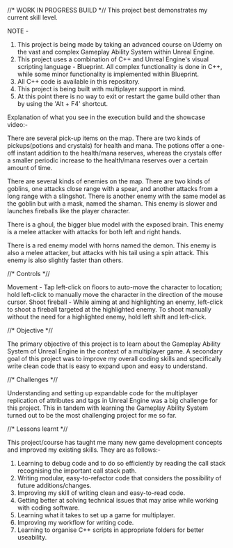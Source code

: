 //* WORK IN PROGRESS BUILD *//
This project best demonstrates my current skill level.

NOTE - 
1) This project is being made by taking an advanced course on Udemy on the vast and complex Gameplay Ability System within Unreal Engine.
2) This project uses a combination of C++ and Unreal Engine's visual scripting language - Blueprint. All complex functionality is done in C++, while some minor functionality is implemented within Blueprint.
3) All C++ code is available in this repository.
4) This project is being built with multiplayer support in mind.
5) At this point there is no way to exit or restart the game build other than by using the 'Alt + F4' shortcut.


Explanation of what you see in the execution build and the showcase video:-

There are several pick-up items on the map. There are two kinds of pickups(potions and crystals) for health and mana. The potions offer a one-off instant addition to the health/mana reserves, whereas the crystals offer a smaller periodic increase to the health/mana reserves over a certain amount of time.

There are several kinds of enemies on the map. There are two kinds of goblins, one attacks close range with a spear, and another attacks from a long range with a slingshot. There is another enemy with the same model as the goblin but with a mask, named the shaman. This enemy is slower and launches fireballs like the player character.

There is a ghoul, the bigger blue model with the exposed brain. This enemy is a melee attacker with attacks for both left and right hands.

There is a red enemy model with horns named the demon. This enemy is also a melee attacker, but attacks with his tail using a spin attack. This enemy is also slightly faster than others.


//* Controls *//

Movement - Tap left-click on floors to auto-move the character to location; hold left-click to manually move the character in the direction of the mouse cursor.
Shoot fireball - While aiming at and highlighting an enemy, left-click to shoot a fireball targeted at the highlighted enemy. To shoot manually without the need for a highlighted enemy, hold left shift and left-click.


//* Objective *//

The primary objective of this project is to learn about the Gameplay Ability System of Unreal Engine in the context of a multiplayer game. A secondary goal of this project was to improve my overall coding skills and specifically write clean code that is easy to expand upon and easy to understand.


//* Challenges *//

Understanding and setting up expandable code for the multiplayer replication of attributes and tags in Unreal Engine was a big challenge for this project. This in tandem with learning the Gameplay Ability System turned out to be the most challenging project for me so far.


//* Lessons learnt *//

This project/course has taught me many new game development concepts and improved my existing skills. They are as follows:-
1) Learning to debug code and to do so efficiently by reading the call stack recognising the important call stack path.
2) Writing modular, easy-to-refactor code that considers the possibility of future additions/changes.
3) Improving my skill of writing clean and easy-to-read code.
4) Getting better at solving technical issues that may arise while working with coding software.
5) Learning what it takes to set up a game for multiplayer.
6) Improving my workflow for writing code.
7) Learning to organise C++ scripts in appropriate folders for better useability.
